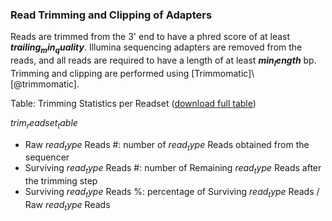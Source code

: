 ### Read Trimming and Clipping of Adapters

Reads are trimmed from the 3' end to have a phred score of at least **$trailing_min_quality$**. Illumina sequencing adapters are removed from the reads, and all reads are required to have a length of at least **$min_length$** bp. Trimming and clipping are performed using [Trimmomatic]\ [@trimmomatic].

Table: Trimming Statistics per Readset ([download full table](trimReadsetTable.tsv))

$trim_readset_table$

* Raw $read_type$ Reads #: number of $read_type$ Reads obtained from the sequencer
* Surviving $read_type$ Reads #: number of Remaining $read_type$ Reads after the trimming step
* Surviving $read_type$ Reads %: percentage of Surviving $read_type$ Reads / Raw $read_type$ Reads
